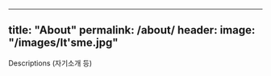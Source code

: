 
---
title: "About"
permalink: /about/
header:
  image: "/images/It'sme.jpg"
---

Descriptions (자기소개 등)

